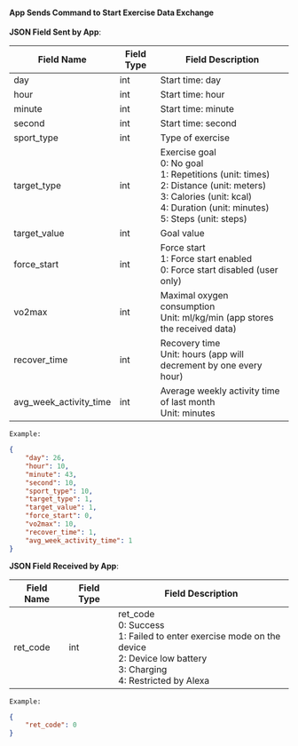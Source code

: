 #### App Sends Command to Start Exercise Data Exchange


**JSON Field Sent by App**:

| Field Name             | Field Type | Field Description                                                                     |
| ---------------------- | ---------- | ------------------------------------------------------------------------------------ |
| day                    | int        | Start time: day                                                                       |
| hour                   | int        | Start time: hour                                                                      |
| minute                 | int        | Start time: minute                                                                    |
| second                 | int        | Start time: second                                                                    |
| sport_type             | int        | Type of exercise                                                                      |
| target_type            | int        | Exercise goal<br />0: No goal<br />1: Repetitions (unit: times)<br />2: Distance (unit: meters)<br />3: Calories (unit: kcal)<br />4: Duration (unit: minutes)<br />5: Steps (unit: steps) |
| target_value           | int        | Goal value                                                                             |
| force_start            | int        | Force start<br />1: Force start enabled<br />0: Force start disabled (user only)       |
| vo2max                 | int        | Maximal oxygen consumption<br />Unit: ml/kg/min (app stores the received data)        |
| recover_time           | int        | Recovery time<br />Unit: hours (app will decrement by one every hour)                   |
| avg_week_activity_time | int        | Average weekly activity time of last month<br />Unit: minutes                           |

`Example:`

```json
{
    "day": 26,
    "hour": 10,
    "minute": 43,
    "second": 10,
    "sport_type": 10,
    "target_type": 1,
    "target_value": 1,
    "force_start": 0,
    "vo2max": 10,
    "recover_time": 1,
    "avg_week_activity_time": 1
}
```

**JSON Field Received by App**:

| Field Name | Field Type | Field Description                                                                 |
| ---------- | ---------- | -------------------------------------------------------------------------------- |
| ret_code   | int        | ret_code<br/>0: Success<br/>1: Failed to enter exercise mode on the device<br/>2: Device low battery<br/>3: Charging<br/>4: Restricted by Alexa  |

`Example:`

```json
{
    "ret_code": 0
}
```

